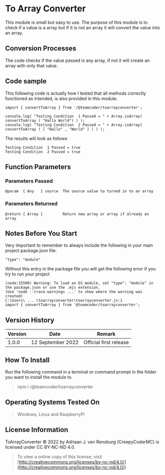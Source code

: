 # To Array Converter
This module is small but easy to use. The purpose of this module is to check if a value is a array but if it is not an array it will convert the value into an array.
## Conversion Processes
The code checks if the value passed is any array, if not it will create an array with only that value.
## Code sample
This following code is actually how I tested that all methods correctly functioned as intended, is also provided in this module.
```
import { convertToArray } from '/@teamcoder/toarrayconverter';

console.log( "Testing Condition  1 Passed = " + Array.isArray( convertToArray ( "Hallo World") ) );
console.log( "Testing Condition  2 Passed = " + Array.isArray( convertToArray ( [ "Hallo" , "World" ] ) ) );
```
The results will look as follows
```
Testing Condition  1 Passed = true
Testing Condition  2 Passed = true
```
## Function Parameters
### Parameters Passed
```
@param  { Any   } source  The source value to turned in to an array
```
### Parameters Returned
```
@return { Array }         Return new array or array if already an array
```
## Notes Before You Start
Very important to remember to always include the following in your main project package.json file:
```
"type": "module"
```
Without this entry in the package file you will get the following error if you try to run your project
```
(node:15500) Warning: To load an ES module, set "type": "module" in the package.json or use the .mjs extension.
(Use 'node --trace-warnings ...' to show where the warning was created)
C:\Users\ ... \toarrayconverter\toarrayconverter.js:1
import { convertToArray } from '@teamcoder/toarrayconverter';
```
## Version History
| Version  | Date                   | Remark                                                                                                |
|----------|------------------------|-------------------------------------------------------------------------------------------------------|
| 1.0.0    | 12 September 2022      | Official first release                                                                                |
## How To Install
Run the following command in a terminal or command prompt in the folder you want to install the module to.
> npm i /@teamcoder/toarrayconverter
## Operating Systems Tested On
>Windows, Linux and RaspberryPi
## License Information
ToArrayConverter © 2022 by Adriaan J. van Rensburg (CreepyCoderMC) is licensed under CC BY-NC-ND 4.0.
> To view a online copy of this license, visit [http://creativecommons.org/licenses/by-nc-nd/4.0/](http://creativecommons.org/licenses/by-nc-nd/4.0/)